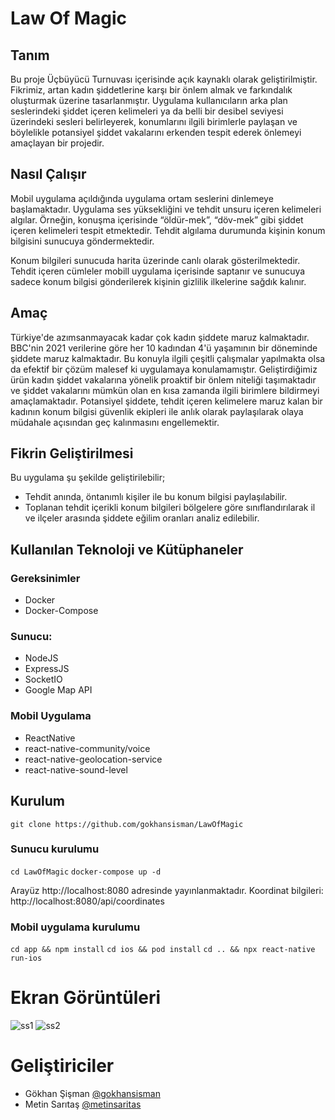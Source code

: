 # Law Of Magic
## Tanım
Bu proje Üçbüyücü Turnuvası içerisinde açık kaynaklı olarak geliştirilmiştir. Fikrimiz, artan kadın şiddetlerine karşı bir önlem almak ve farkındalık oluşturmak üzerine tasarlanmıştır. Uygulama kullanıcıların arka plan seslerindeki şiddet içeren kelimeleri ya da belli bir desibel seviyesi üzerindeki sesleri belirleyerek, konumlarını ilgili birimlerle paylaşan ve böylelikle potansiyel şiddet vakalarını erkenden tespit ederek önlemeyi amaçlayan bir projedir. 

## Nasıl Çalışır
Mobil uygulama açıldığında uygulama ortam seslerini dinlemeye başlamaktadır. Uygulama ses yüksekliğini ve tehdit unsuru içeren kelimeleri algılar. Örneğin, konuşma içerisinde “öldür-mek”, “döv-mek” gibi şiddet içeren kelimeleri tespit etmektedir. Tehdit algılama durumunda kişinin konum bilgisini sunucuya göndermektedir.

Konum bilgileri sunucuda harita üzerinde canlı olarak gösterilmektedir. 
Tehdit içeren cümleler mobill uygulama içerisinde saptanır ve sunucuya sadece konum bilgisi gönderilerek kişinin gizlilik ilkelerine sağdık kalınır.

## Amaç
Türkiye'de azımsanmayacak kadar çok kadın şiddete maruz kalmaktadır. BBC'nin 2021 verilerine göre her 10 kadından 4'ü yaşamının bir döneminde şiddete maruz kalmaktadır. Bu konuyla ilgili çeşitli çalışmalar yapılmakta olsa da efektif bir çözüm malesef ki uygulamaya konulamamıştır. Geliştirdiğimiz ürün kadın şiddet vakalarına yönelik proaktif bir önlem niteliği taşımaktadır ve şiddet vakalarını mümkün olan en kısa zamanda ilgili birimlere bildirmeyi amaçlamaktadır.
Potansiyel şiddete, tehdit içeren kelimelere maruz kalan bir kadının konum bilgisi güvenlik ekipleri ile anlık olarak paylaşılarak olaya müdahale açısından geç kalınmasını engellemektir.

## Fikrin Geliştirilmesi
Bu uygulama şu şekilde geliştirilebilir;
- Tehdit anında, öntanımlı kişiler ile bu konum bilgisi paylaşılabilir.
- Toplanan tehdit içerikli konum bilgileri bölgelere göre sınıflandırılarak il ve ilçeler arasında şiddete eğilim oranları analiz edilebilir.

## Kullanılan Teknoloji ve Kütüphaneler
### Gereksinimler
- Docker
- Docker-Compose

### Sunucu:
- NodeJS
- ExpressJS
- SocketIO
- Google Map API

### Mobil Uygulama
- ReactNative
- react-native-community/voice
- react-native-geolocation-service
- react-native-sound-level

## Kurulum
`git clone https://github.com/gokhansisman/LawOfMagic`

### Sunucu kurulumu
`cd LawOfMagic`
`docker-compose up -d`

Arayüz http://localhost:8080 adresinde yayınlanmaktadır.
Koordinat bilgileri: http://localhost:8080/api/coordinates

### Mobil uygulama kurulumu
`cd app && npm install`
`cd ios && pod install`
`cd .. && npx react-native run-ios`

# Ekran Görüntüleri
![ss1](https://i.hizliresim.com/gqq329z.png)
![ss2](https://i.hizliresim.com/qv7kwzb.png)

# Geliştiriciler

- Gökhan Şişman [@gokhansisman](https://github.com/gokhansisman)
- Metin Sarıtaş [@metinsaritas](https://github.com/metinsaritas)
